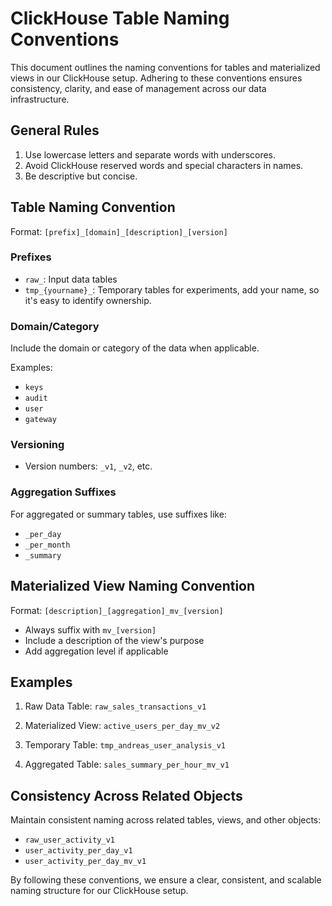 # ClickHouse Table Naming Conventions

This document outlines the naming conventions for tables and materialized views in our ClickHouse setup. Adhering to these conventions ensures consistency, clarity, and ease of management across our data infrastructure.

## General Rules

1. Use lowercase letters and separate words with underscores.
2. Avoid ClickHouse reserved words and special characters in names.
3. Be descriptive but concise.

## Table Naming Convention

Format: `[prefix]_[domain]_[description]_[version]`

### Prefixes

- `raw_`: Input data tables
- `tmp_{yourname}_`: Temporary tables for experiments, add your name, so it's easy to identify ownership.

### Domain/Category

Include the domain or category of the data when applicable.

Examples:

- `keys`
- `audit`
- `user`
- `gateway`

### Versioning

- Version numbers: `_v1`, `_v2`, etc.

### Aggregation Suffixes

For aggregated or summary tables, use suffixes like:

- `_per_day`
- `_per_month`
- `_summary`

## Materialized View Naming Convention

Format: `[description]_[aggregation]_mv_[version]`

- Always suffix with `mv_[version]`
- Include a description of the view's purpose
- Add aggregation level if applicable

## Examples

1. Raw Data Table:
   `raw_sales_transactions_v1`

2. Materialized View:
   `active_users_per_day_mv_v2`

3. Temporary Table:
   `tmp_andreas_user_analysis_v1`

4. Aggregated Table:
   `sales_summary_per_hour_mv_v1`

## Consistency Across Related Objects

Maintain consistent naming across related tables, views, and other objects:

- `raw_user_activity_v1`
- `user_activity_per_day_v1`
- `user_activity_per_day_mv_v1`

By following these conventions, we ensure a clear, consistent, and scalable naming structure for our ClickHouse setup.

